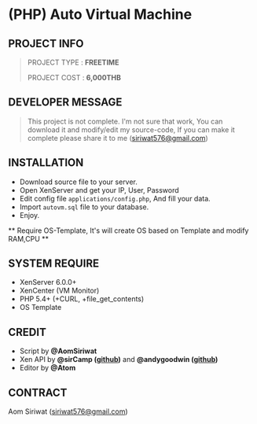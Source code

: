# (PHP) Auto Virtual Machine

## PROJECT INFO
>
> PROJECT TYPE : **FREETIME**
>
> PROJECT COST : **6,000THB**
>

## DEVELOPER MESSAGE
> This project is not complete. I'm not sure that work, You can download it and modify/edit my source-code, If you can make it complete please share it to me (siriwat576@gmail.com)

## INSTALLATION
- Download source file to your server.
- Open XenServer and get your IP, User, Password
- Edit config file `applications/config.php`, And fill your data.
- Import `autovm.sql` file to your database.
- Enjoy.
<p>** Require OS-Template, It's will create OS based on Template and modify RAM,CPU **</p>

## SYSTEM REQUIRE
- XenServer 6.0.0+
- XenCenter (VM Monitor)
- PHP 5.4+ (+CURL, +file_get_contents)
- OS Template

## CREDIT
- Script by **@AomSiriwat**
- Xen API by **@sirCamp ([github](https://github.com/sirCamp/Xenapi))** and **@andygoodwin ([github](https://github.com/andygoodwin/PHP-xenapi))**
- Editor by **@Atom**

## CONTRACT
Aom Siriwat (siriwat576@gmail.com)
